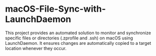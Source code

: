 # macOS-File-Sync-with-LaunchDaemon
This project provides an automated solution to monitor and synchronize specific files or directories (.zprofile and .ssh) on macOS using LaunchDaemon. It ensures changes are automatically copied to a target location whenever they occur.
